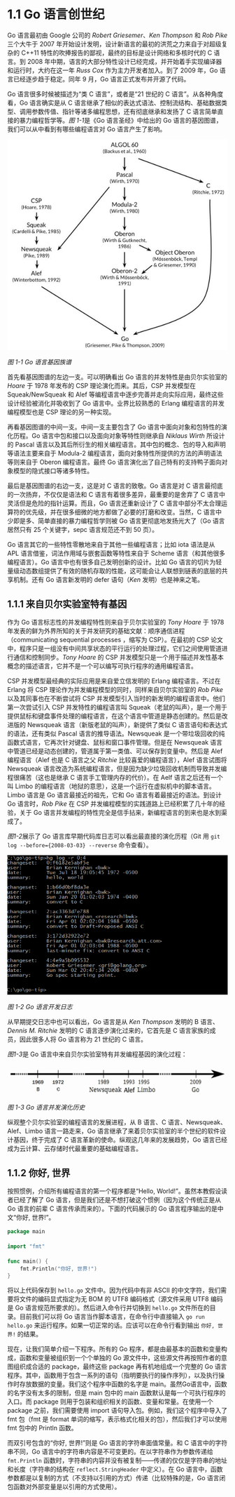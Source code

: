 # 1.1 Go 语言创世纪

Go 语言最初由 Google 公司的 *Robert Griesemer*、*Ken Thompson* 和 *Rob Pike* 三个大牛于 2007 年开始设计发明，设计新语言的最初的洪荒之力来自于对超级复杂的 C++11 特性的吹捧报告的鄙视，最终的目标是设计网络和多核时代的 C 语言。到 2008 年中期，语言的大部分特性设计已经完成，并开始着手实现编译器和运行时，大约在这一年 *Russ Cox* 作为主力开发者加入。到了 2009 年，Go 语言已经逐步趋于稳定。同年 9 月，Go 语言正式发布并开源了代码。

Go 语言很多时候被描述为“类 C 语言”，或者是“21 世纪的 C 语言”。从各种角度看，Go 语言确实是从 C 语言继承了相似的表达式语法、控制流结构、基础数据类型、调用参数传值、指针等诸多编程思想，还有彻底继承和发扬了 C 语言简单直接的暴力编程哲学等。*图 1-1*是《Go 语言圣经》中给出的 Go 语言的基因图谱，我们可以从中看到有哪些编程语言对 Go 语言产生了影响。

![](../images/ch1-1-go-family-tree.png)

*图 1-1 Go 语言基因族谱*

首先看基因图谱的左边一支。可以明确看出 Go 语言的并发特性是由贝尔实验室的 *Hoare* 于 1978 年发布的 CSP 理论演化而来。其后，CSP 并发模型在 Squeak/NewSqueak 和 Alef 等编程语言中逐步完善并走向实际应用，最终这些设计经验被消化并吸收到了 Go 语言中。业界比较熟悉的 Erlang 编程语言的并发编程模型也是 CSP 理论的另一种实现。

再看基因图谱的中间一支。中间一支主要包含了 Go 语言中面向对象和包特性的演化历程。Go 语言中包和接口以及面向对象等特性则继承自 *Niklaus Wirth* 所设计的 Pascal 语言以及其后所衍生的相关编程语言。其中包的概念、包的导入和声明等语法主要来自于 Modula-2 编程语言，面向对象特性所提供的方法的声明语法等则来自于 Oberon 编程语言。最终 Go 语言演化出了自己特有的支持鸭子面向对象模型的隐式接口等诸多特性。

最后是基因图谱的右边一支，这是对 C 语言的致敬。Go 语言是对 C 语言最彻底的一次扬弃，不仅仅是语法和 C 语言有着很多差异，最重要的是舍弃了 C 语言中灵活但是危险的指针运算。而且，Go 语言还重新设计了 C 语言中部分不太合理运算符的优先级，并在很多细微的地方都做了必要的打磨和改变。当然，C 语言中少即是多、简单直接的暴力编程哲学则被 Go 语言更彻底地发扬光大了（Go 语言居然只有 25 个关键字，sepc 语言规范还不到 50 页）。

Go 语言其它的一些特性零散地来自于其他一些编程语言；比如 iota 语法是从 APL 语言借鉴，词法作用域与嵌套函数等特性来自于 Scheme 语言（和其他很多编程语言）。Go 语言中也有很多自己发明创新的设计。比如 Go 语言的切片为轻量级动态数组提供了有效的随机存取的性能，这可能会让人联想到链表的底层的共享机制。还有 Go 语言新发明的 defer 语句（*Ken* 发明）也是神来之笔。

## 1.1.1 来自贝尔实验室特有基因

作为 Go 语言标志性的并发编程特性则来自于贝尔实验室的 *Tony Hoare* 于 1978 年发表的鲜为外界所知的关于并发研究的基础文献：顺序通信进程（communicating sequential processes ，缩写为 CSP）。在最初的 CSP 论文中，程序只是一组没有中间共享状态的平行运行的处理过程，它们之间使用管道进行通信和控制同步。*Tony Hoare* 的 CSP 并发模型只是一个用于描述并发性基本概念的描述语言，它并不是一个可以编写可执行程序的通用编程语言。

CSP 并发模型最经典的实际应用是来自爱立信发明的 Erlang 编程语言。不过在 Erlang 将 CSP 理论作为并发编程模型的同时，同样来自贝尔实验室的 *Rob Pike* 以及其同事也在不断尝试将 CSP 并发模型引入当时的新发明的编程语言中。他们第一次尝试引入 CSP 并发特性的编程语言叫 Squeak（老鼠的叫声），是一个用于提供鼠标和键盘事件处理的编程语言，在这个语言中管道是静态创建的。然后是改进版的 Newsqueak 语言（新版老鼠的叫声），新提供了类似 C 语言语句和表达式的语法，还有类似 Pascal 语言的推导语法。Newsqueak 是一个带垃圾回收的纯函数式语言，它再次针对键盘、鼠标和窗口事件管理。但是在 Newsqueak 语言中管道已经是动态创建的，管道属于第一类值、可以保存到变量中。然后是 Alef 编程语言（Alef 也是 C 语言之父 *Ritchie* 比较喜爱的编程语言），Alef 语言试图将 Newsqueak 语言改造为系统编程语言，但是因为缺少垃圾回收机制而导致并发编程很痛苦（这也是继承 C 语言手工管理内存的代价）。在 Aelf 语言之后还有一个叫 Limbo 的编程语言（地狱的意思），这是一个运行在虚拟机中的脚本语言。Limbo 语言是 Go 语言最接近的祖先，它和 Go 语言有着最接近的语法。到设计 Go 语言时，*Rob Pike* 在 CSP 并发编程模型的实践道路上已经积累了几十年的经验，关于 Go 语言并发编程的特性完全是信手拈来，新编程语言的到来也是水到渠成了。

*图1-2*展示了 Go 语言库早期代码库日志可以看出最直接的演化历程（Git 用 `git log --before={2008-03-03} --reverse` 命令查看）。

![](../images/ch1-2-go-log4.png)

*图 1-2 Go 语言开发日志*

从早期提交日志中也可以看出，Go 语言是从 *Ken Thompson* 发明的 B 语言、*Dennis M. Ritchie* 发明的 C 语言逐步演化过来的，它首先是 C 语言家族的成员，因此很多人将 Go 语言称为 21 世纪的 C 语言。

*图1-3*是 Go 语言中来自贝尔实验室特有并发编程基因的演化过程：

![](../images/ch1-3-go-history.png)

*图 1-3 Go 语言并发演化历史*

纵观整个贝尔实验室的编程语言的发展进程，从 B 语言、C 语言、Newsqueak、Alef、Limbo 语言一路走来，Go 语言继承了来着贝尔实验室的半个世纪的软件设计基因，终于完成了 C 语言革新的使命。纵观这几年来的发展趋势，Go 语言已经成为云计算、云存储时代最重要的基础编程语言。

## 1.1.2 你好, 世界

按照惯例，介绍所有编程语言的第一个程序都是“Hello, World!”。虽然本教假设读者已经了解了 Go 语言，但是我们还是不想打破这个惯例（因为这个传统正是从 Go 语言的前辈 C 语言传承而来的）。下面的代码展示的 Go 语言程序输出的是中文“你好, 世界!”。

```Go
package main

import "fmt"

func main() {
	fmt.Println("你好, 世界!")
}
```

将以上代码保存到 `hello.go` 文件中。因为代码中有非 ASCII 的中文字符，我们需要将文件的编码显式指定为无 BOM 的 UTF8 编码格式（源文件采用 UTF8 编码是 Go 语言规范所要求的）。然后进入命令行并切换到 `hello.go` 文件所在的目录。目前我们可以将 Go 语言当作脚本语言，在命令行中直接输入 `go run hello.go` 来运行程序。如果一切正常的话。应该可以在命令行看到输出 `你好, 世界!` 的结果。

现在，让我们简单介绍一下程序。所有的 Go 程序，都是由最基本的函数和变量构成，函数和变量被组织到一个个单独的 Go 源文件中，这些源文件再按照作者的意图组织成合适的 package，最终这些 package 再有机地组成一个完整的 Go 语言程序。其中，函数用于包含一系列的语句（指明要执行的操作序列），以及执行操作时存放数据的变量。我们这个程序中函数的名字是 main。虽然Go语言中，函数的名字没有太多的限制，但是 main 包中的 main 函数默认是每一个可执行程序的入口。而 package 则用于包装和组织相关的函数、变量和常量。在使用一个 package 之前，我们需要使用 import 语句导入包。例如，我们这个程序中导入了 fmt 包（fmt 是 format 单词的缩写，表示格式化相关的包），然后我们才可以使用 fmt 包中的 Println 函数。

而双引号包含的“你好, 世界!”则是 Go 语言的字符串面值常量。和 C 语言中的字符串不同，Go 语言中的字符串内容是不可变更的。在以字符串作为参数传递给 `fmt.Println` 函数时，字符串的内容并没有被复制——传递的仅仅是字符串的地址和长度（字符串的结构在 `reflect.StringHeader` 中定义）。在 Go 语言中，函数参数都是以复制的方式（不支持以引用的方式）传递（比较特殊的是，Go 语言闭包函数对外部变量是以引用的方式使用）。
